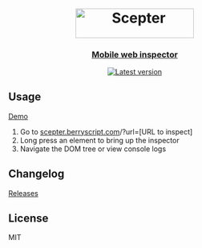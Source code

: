 <h1 align="center"><a href="https://scepter.berryscript.com">
<img src="https://scepter.berryscript.com/pic/scepter-logo.svg" width="236.94" height="58.44" alt="Scepter"></a></h1>
<p align="center">
  <h3 align="center">  
    <a href="https://scepter.berryscript.com">Mobile web inspector</a>
  </h3>
</p>

<p align="center">
  <a target='_blank' href='https://github.com/benhatsor/scepter/releases'/><img src='https://img.shields.io/github/v/release/benhatsor/scepter' alt='Latest version'/></a>
</p>

## Usage

[Demo](https://scepter.berryscript.com/?url=https://time.com)

1. Go to [scepter.berryscript.com](https://scepter.berryscript.com)/?url=\[URL to inspect\]
2. Long press an element to bring up the inspector
3. Navigate the DOM tree or view console logs

## Changelog

[Releases](https://github.com/benhatsor/scepter/releases)

## License

MIT
